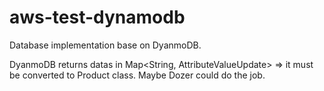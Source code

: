 aws-test-dynamodb
=================

Database implementation base on DyanmoDB.

DyanmoDB returns datas in Map<String, AttributeValueUpdate> => it must be converted to Product class. 
Maybe Dozer could do the job.